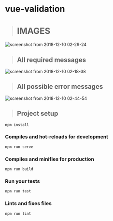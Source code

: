 # vue-validation

> # IMAGES

![screenshot from 2018-12-10 02-29-24](https://user-images.githubusercontent.com/36411279/49702869-c7be6a00-fc23-11e8-93ed-f723be532870.png)

> ## All required messages
![screenshot from 2018-12-10 02-18-38](https://user-images.githubusercontent.com/36411279/49702872-cd1bb480-fc23-11e8-80a3-9ef980b81d68.png)

> ## All possible error messages
![screenshot from 2018-12-10 02-44-54](https://user-images.githubusercontent.com/36411279/49703013-c8580000-fc25-11e8-83b0-907f01befdc1.png)


> ## Project setup

```
npm install
```

### Compiles and hot-reloads for development
```
npm run serve
```

### Compiles and minifies for production
```
npm run build
```

### Run your tests
```
npm run test
```

### Lints and fixes files
```
npm run lint
```
